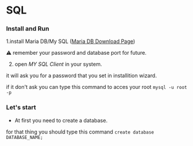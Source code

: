 # SQL

### Install and Run

1.install Maria DB/My SQL ([Maria DB Download Page](https://mariadb.org/download/?t=mariadb&p=mariadb&r=10.10.2&os=windows&cpu=x86_64&pkg=msi&m=aliyun))

:warning: remember your password and database port for future.

2. open *MY SQL Client* in your system.

it will ask you for a password that you set in installition wizard.

if it don't ask you can type this command to acces your root 
`mysql -u root -p`

### Let's start

- At first you need to create a database.

for that thing you should type this command
`create database    DATABASE_NAME;` 

